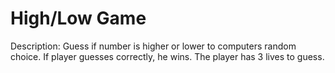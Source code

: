 # High/Low Game

Description: Guess if number is higher or lower to computers random choice. 
If player guesses correctly, he wins.
The player has 3 lives to guess.

